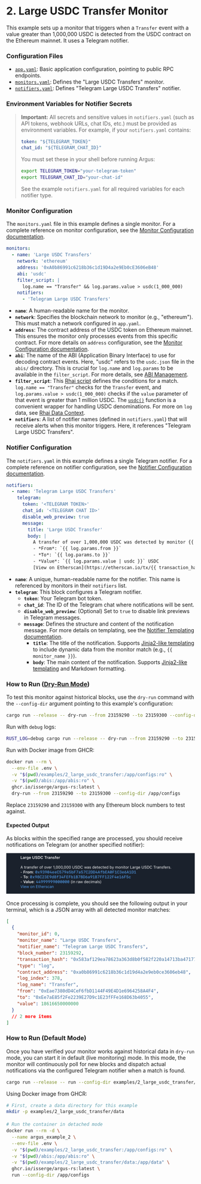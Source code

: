 # 2. Large USDC Transfer Monitor

This example sets up a monitor that triggers when a `Transfer` event with a
value greater than 1,000,000 USDC is detected from the USDC contract on the
Ethereum mainnet. It uses a Telegram notifier.

### Configuration Files

- [`app.yaml`](../../docs/src/user_guide/config_app.md): Basic application configuration, pointing to public RPC endpoints.
- [`monitors.yaml`](../../docs/src/user_guide/config_monitors.md): Defines the "Large USDC Transfers" monitor.
- [`notifiers.yaml`](../../docs/src/user_guide/config_notifiers.md): Defines "Telegram Large USDC Transfers" notifier.

### Environment Variables for Notifier Secrets

> **Important:** All secrets and sensitive values in `notifiers.yaml` (such as API tokens, webhook URLs, chat IDs, etc.) must be provided as environment variables.
> For example, if your `notifiers.yaml` contains:
>
> ```yaml
> token: "${TELEGRAM_TOKEN}"
> chat_id: "${TELEGRAM_CHAT_ID}"
> ```
>
> You must set these in your shell before running Argus:
>
> ```sh
> export TELEGRAM_TOKEN="your-telegram-token"
> export TELEGRAM_CHAT_ID="your-chat-id"
> ```
>
> See the example `notifiers.yaml` for all required variables for each notifier type.

### Monitor Configuration

The `monitors.yaml` file in this example defines a single monitor. For a complete reference on monitor configuration, see the [Monitor Configuration documentation](../../docs/src/user_guide/config_monitors.md).

```yaml
monitors:
  - name: 'Large USDC Transfers'
    network: 'ethereum'
    address: '0xA0b86991c6218b36c1d19D4a2e9Eb0cE3606eB48'
    abi: 'usdc'
    filter_script: |
      log.name == "Transfer" && log.params.value > usdc(1_000_000)
    notifiers:
      - 'Telegram Large USDC Transfers'
```

- **`name`**: A human-readable name for the monitor.
- **`network`**: Specifies the blockchain network to monitor (e.g., "ethereum").
  This must match a network configured in `app.yaml`.
- **`address`**: The contract address of the USDC token on Ethereum mainnet.
  This ensures the monitor only processes events from this specific contract. For more details on `address` configuration, see the [Monitor Configuration documentation](../../docs/src/user_guide/config_monitors.md#monitor-fields).
- **`abi`**: The name of the ABI (Application Binary Interface) to use for
  decoding contract events. Here, "usdc" refers to the `usdc.json` file in the
  `abis/` directory. This is crucial for `log.name` and `log.params` to be
  available in the `filter_script`. For more details, see [ABI Management](../../docs/src/user_guide/config_abis.md).
- **`filter_script`**: This [Rhai script](../../docs/src/user_guide/rhai_scripts.md) defines the conditions for a match.
  `log.name == "Transfer"` checks for the `Transfer` event, and
  `log.params.value > usdc(1_000_000)` checks if the `value` parameter of that
  event is greater than 1 million USDC. The [`usdc()`](../../docs/src/user_guide/rhai_helpers.md#usdcvalue) function is a convenient
  wrapper for handling USDC denominations. For more on `log` data, see [Rhai Data Context](../../docs/src/user_guide/rhai_context.md#the-log-object-decoded-event-log).
- **`notifiers`**: A list of notifier names (defined in `notifiers.yaml`) that
  will receive alerts when this monitor triggers. Here, it references "Telegram
  Large USDC Transfers".

### Notifier Configuration

The `notifiers.yaml` in this example defines a single Telegram notifier. For a complete reference on notifier configuration, see the [Notifier Configuration documentation](../../docs/src/user_guide/config_notifiers.md).

```yaml
notifiers:
  - name: 'Telegram Large USDC Transfers'
    telegram:
      token: '<TELEGRAM TOKEN>'
      chat_id: '<TELEGRAM CHAT ID>'
      disable_web_preview: true
      message:
        title: 'Large USDC Transfer'
        body: |
          A transfer of over 1,000,000 USDC was detected by monitor {{ monitor_name }}.
          - *From*: `{{ log.params.from }}`
          - *To*: `{{ log.params.to }}`
          - *Value*: `{{ log.params.value | usdc }}` USDC
          [View on Etherscan](https://etherscan.io/tx/{{ transaction_hash }})
```

- **`name`**: A unique, human-readable name for the notifier. This name is
  referenced by monitors in their `notifiers` list.
- **`telegram`**: This block configures a Telegram notifier.
  - **`token`**: Your Telegram bot token.
  - **`chat_id`**: The ID of the Telegram chat where notifications will be sent.
  - **`disable_web_preview`**: (Optional) Set to `true` to disable link previews
    in Telegram messages.
  - **`message`**: Defines the structure and content of the notification
    message. For more details on templating, see the [Notifier Templating documentation](../../docs/src/user_guide/notifier_templating.md).
    - **`title`**: The title of the notification. Supports
      [Jinja2-like templating](https://docs.rs/minijinja/latest/minijinja/) to
      include dynamic data from the monitor match (e.g., `{{ monitor_name }}`).
    - **`body`**: The main content of the notification. Supports
      [Jinja2-like templating](https://docs.rs/minijinja/latest/minijinja/) and
      Markdown formatting.

### How to Run ([Dry-Run Mode](../../docs/src/operations/cli.md#dry-run-mode))

To test this monitor against historical blocks, use the `dry-run` command with
the `--config-dir` argument pointing to this example's configuration:

```bash
cargo run --release -- dry-run --from 23159290 --to 23159300 --config-dir examples/2_large_usdc_transfer/
```

Run with `debug` logs:

```bash
RUST_LOG=debug cargo run --release -- dry-run --from 23159290 --to 23159300 --config-dir examples/2_large_usdc_transfer/
```

Run with Docker image from GHCR:

```bash
docker run --rm \
  --env-file .env \
  -v "$(pwd)/examples/2_large_usdc_transfer:/app/configs:ro" \
  -v "$(pwd)/abis:/app/abis:ro" \
  ghcr.io/isserge/argus-rs:latest \
  dry-run --from 23159290 --to 23159300 --config-dir /app/configs
```

Replace `23159290` and `23159300` with any Ethereum block numbers to test
against.

#### Expected Output

As blocks within the specified range are processed, you should receive
notifications on Telegram (or another specified notifier):

![Sample notification output (Telegram)](image.png)

Once processing is complete, you should see the following output in your
terminal, which is a JSON array with all detected monitor matches:

```json
[
  {
    "monitor_id": 0,
    "monitor_name": "Large USDC Transfers",
    "notifier_name": "Telegram Large USDC Transfers",
    "block_number": 23159292,
    "transaction_hash": "0x583af129ea78623a363d8b0f582f220a14713ba4717771e30ec4408239991d0f",
    "type": "log",
    "contract_address": "0xa0b86991c6218b36c1d19d4a2e9eb0ce3606eb48",
    "log_index": 378,
    "log_name": "Transfer",
    "from": "0xEae7380dD4CeF6fbD1144F49E4D1e6964258A4F4",
    "to": "0xEe7aE85f2Fe2239E27D9c1E23fFFe168D63b4055",
    "value": 18616650000000
  }
  // 2 more items
]
```

### How to Run (Default Mode)

Once you have verified your monitor works against historical data in `dry-run`
mode, you can start it in default (live monitoring) mode. In this mode, the
monitor will continuously poll for new blocks and dispatch actual notifications
via the configured Telegram notifier when a match is found.

```bash
cargo run --release -- run --config-dir examples/2_large_usdc_transfer/
```

Using Docker image from GHCR:

```bash
# First, create a data directory for this example
mkdir -p examples/2_large_usdc_transfer/data

# Run the container in detached mode
docker run --rm -d \
  --name argus_example_2 \
  --env-file .env \
  -v "$(pwd)/examples/2_large_usdc_transfer:/app/configs:ro" \
  -v "$(pwd)/abis:/app/abis:ro" \
  -v "$(pwd)/examples/2_large_usdc_transfer/data:/app/data" \
  ghcr.io/isserge/argus-rs:latest \
  run --config-dir /app/configs
```

